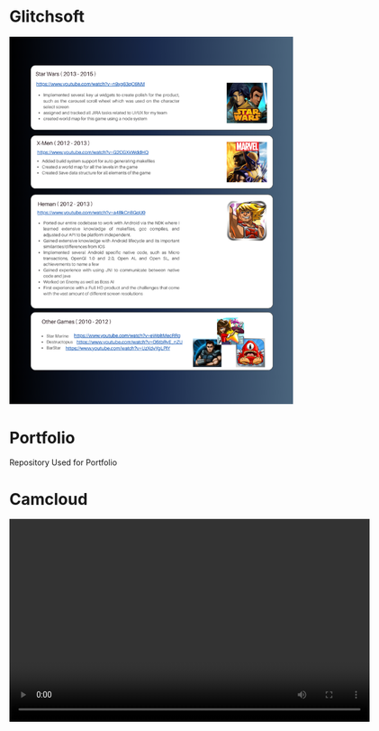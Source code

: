 # Glitchsoft

![Glitchsoft Logo](images/Glitchsoft.png)

# Portfolio
Repository Used for Portfolio

# Camcloud

<video width="640" height="360" controls>
  <source src="video/CameraMosaic.MP4" type="video/mp4">
  Your browser does not support the video tag.
</video>

